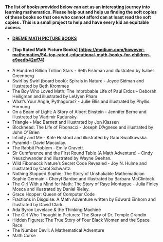 #### The list of books provided below can act as an interesting journey into learning mathematics. Please help out and help us finding the soft copies of these books so that one who cannot afford can at least read the soft copies . This is a small project to help and have every kid an equitable access.

- #### [DREME MATH PICTURE BOOKS](https://dreme.stanford.edu/sites/g/files/sbiybj9961/f/math_picture_books_full_list.pdf)
- #### [Top Rated Math Picture Books] (https://medium.com/however-mathematics/54-top-rated-educational-math-books-for-children-e9eedb42ef74)
- A Hundred Billion Trillion Stars - Seth Fishman and illustrated by Isabel Greenberg
- Swirl by Swirl (board book): Spirals in Nature - Joyce Sidman and illustrated by Beth Krommes
- The Boy Who Loved Math: The Improbable Life of Paul Erdos - Deborah Heiligman and illustrated by LeUyen Pham
- What’s Your Angle, Pythagoras? - Julie Ellis and illustrated by Phyllis Hornung
- On a Beam of Light: A Story of Albert Einstein - Jennifer Berne and illustrated by Vladimir Radunsky.
- Triangle - Mac Barnett and illustrated by Jon Klassen
- Blockhead: The Life of Fibonacci - Joseph D’Agnese and illustrated by John O’ Brien
- Infinity and Me -  Kate Hosford and illustrated by Gabi Swiatkowska.
- Pyramid - David Macaulay.
- The Rabbit Problem -  Emily Gravett.
- Sir Cumference and the First Round Table (A Math Adventure) - Cindy Neuschwander and illustrated by Wayne Geehan.
- Wild Fibonacci: Nature’s Secret Code Revealed - Joy N. Hulme and illustrated by Carol Schwartz.
- Nothing Stopped Sophie: The Story of Unshakable Mathematician Sophie Germain - Cheryl Bardoe and illustrated by Barbara McClintock.
- The Girl With a Mind for Math: The Story of Raye Montague - Julia Finley Mosca and illustrated by Daniel Rieley.
- Grace Hopper: Queen of Computer Code
- Fractions in Disguise: A Math Adventure written by Edward Einhorn and illustrated by David Clark.
- Ada Byron Lovelace & the Thinking Machine
- The Girl Who Thought in Pictures: The Story of Dr. Temple Grandin
- Hidden Figures: The True Story of Four Black Women and the Space Race
- The Number Devil: A Mathematical Adventure
- Math Curse
